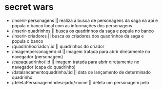 # secret wars
* /inserir-personagens
|| realiza a busca de personagens da saga na api e popula o banco local com as informações dos personagens
* /inserir-quadrinhos
|| busca os quadrinhos da saga e popula no banco
* /inserir-criadores
|| busca os criadores dos quadrinhos da saga e popula o banco
* /quadrinhocriador/:id
|| quadrinhos do criador
* /imagempersonagem/:id
|| imagem tratada para abrir diretamente no navegador (personagem)
* /capaquadrinho/:id
|| imagem tratada para abrir diretamente no navegador (capa do quadrinho)
* /datalancamentoquadrinho/:id
|| data de lançamento de determinado quadrinho
* /deletaPersonagemIndesejado/:nome
|| deleta um personagem pelo
